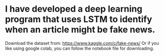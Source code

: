 # I have developed a deep learning program that uses LSTM to identify when an article might be fake news. 

Download the dataset from: https://www.kaggle.com/c/fake-news/
Or if you like using google colab, you can follow the notebook file for downloading.
